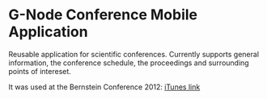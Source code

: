 G-Node Conference Mobile Application
====================================

Reusable application for scientific conferences. Currently supports general information,
the conference schedule, the proceedings and surrounding points of intereset.

It was used at the Bernstein Conference 2012: [iTunes link](https://itunes.apple.com/us/app/bc12/id557712638?mt=8)

